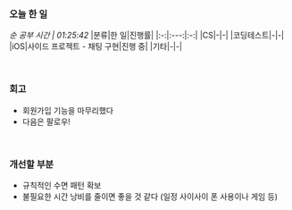 ### 오늘 한 일
_순 공부 시간 | 01:25:42_
|분류|한 일|진행률|
|:-:|:---:|:-:|
|CS|-|-|
|코딩테스트|-|-|
|iOS|사이드 프로젝트 - 채팅 구현|진행 중|
|기타|-|-|

<br>

### 회고
- 회원가입 기능을 마무리했다
- 다음은 팔로우!

<br>

### 개선할 부분
- 규칙적인 수면 패턴 확보
- 불필요한 시간 낭비를 줄이면 좋을 것 같다 (일정 사이사이 폰 사용이나 게임 등)
